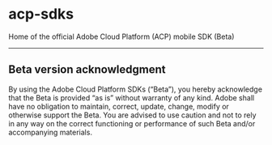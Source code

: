 # acp-sdks
Home of the official Adobe Cloud Platform (ACP) mobile SDK (Beta)

<hr>

## Beta version acknowledgment

By using the Adobe Cloud Platform SDKs (“Beta”), you hereby acknowledge that the Beta is provided “as is” without warranty of any kind. Adobe shall have no obligation to maintain, correct, update, change, modify or otherwise support the Beta. You are advised to use caution and not to rely in any way on the correct functioning or performance of such Beta and/or accompanying materials. 
